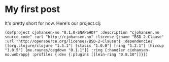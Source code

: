 # My first post

It's pretty short for now. Here's our project.clj:

```(defproject cjohansen-no "0.1.0-SNAPSHOT" :description "cjohansen.no source code" :url "http://cjohansen.no" :license {:name "BSD 2 Clause" :url "http://opensource.org/licenses/BSD-2-Clause"} :dependencies [[org.clojure/clojure "1.5.1"] [stasis "1.0.0"] [ring "1.2.1"] [hiccup "1.0.5"] [me.raynes/cegdown "0.1.1"]] :ring {:handler cjohansen-no.web/app} :profiles {:dev {:plugins [[lein-ring "0.8.10"]]}}) ```

